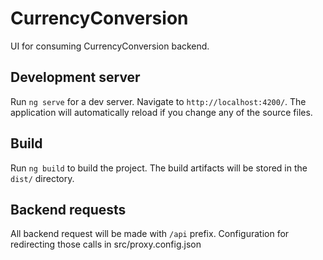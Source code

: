 # CurrencyConversion

UI for consuming CurrencyConversion backend.

## Development server

Run `ng serve` for a dev server. Navigate to `http://localhost:4200/`. The application will automatically reload if you change any of the source files.

## Build

Run `ng build` to build the project. The build artifacts will be stored in the `dist/` directory.

## Backend requests

All backend request will be made with `/api` prefix. Configuration for redirecting those calls in src/proxy.config.json
